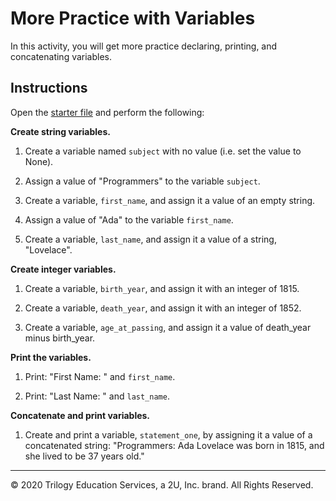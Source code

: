 # More Practice with Variables

In this activity, you will get more practice declaring, printing, and concatenating variables.

## Instructions

Open the [starter file](Unsolved/variables-01.py) and perform the following:

**Create string variables.**

1. Create a variable named `subject` with no value (i.e. set the value to None).

2. Assign a value of "Programmers" to the variable `subject`.

3. Create a variable, `first_name`, and assign it a value of an empty string.

4. Assign a value of "Ada" to the variable `first_name`.

5. Create a variable, `last_name`, and assign it a value of a string, "Lovelace".


**Create integer variables.**

1. Create a variable, `birth_year`, and assign it with an integer of 1815.

2. Create a variable, `death_year`, and assign it with an integer of 1852.

3. Create a variable, `age_at_passing`, and assign it a value of death_year minus birth_year.


**Print the variables.**

1. Print: "First Name: " and `first_name`.

2. Print: "Last Name: " and `last_name`.


**Concatenate and print variables.**

1. Create and print a variable, `statement_one`, by assigning it a value of a concatenated string: "Programmers: Ada Lovelace was born in 1815, and she lived to be 37 years old."

---

© 2020 Trilogy Education Services, a 2U, Inc. brand. All Rights Reserved.
